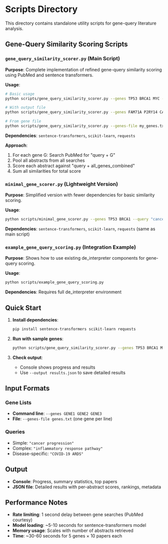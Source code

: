 # Scripts Directory

This directory contains standalone utility scripts for gene-query literature analysis.

## Gene-Query Similarity Scoring Scripts

### `gene_query_similarity_scorer.py` (Main Script)

**Purpose**: Complete implementation of refined gene-query similarity scoring using PubMed and sentence transformers.

**Usage**:
```bash
# Basic usage
python scripts/gene_query_similarity_scorer.py --genes TP53 BRCA1 MYC --query "cancer progression" --top-papers 20

# With output file
python scripts/gene_query_similarity_scorer.py --genes FAM71A P2RY14 CAB39L --query "COVID-19 inflammatory response" --top-papers 10 --output results.json

# From gene file
python scripts/gene_query_similarity_scorer.py --genes-file my_genes.txt --query "metabolic dysfunction" --top-papers 15
```

**Dependencies**: `sentence-transformers`, `scikit-learn`, `requests`

**Approach**:
1. For each gene G: Search PubMed for "query + G"
2. Pool all abstracts from all searches
3. Score each abstract against "query + all_genes_combined"
4. Sum all similarities for total score

### `minimal_gene_scorer.py` (Lightweight Version)

**Purpose**: Simplified version with fewer dependencies for basic similarity scoring.

**Usage**:
```bash
python scripts/minimal_gene_scorer.py --genes TP53 BRCA1 --query "cancer" --top-papers 10
```

**Dependencies**: `sentence-transformers`, `scikit-learn`, `requests` (same as main script)

### `example_gene_query_scoring.py` (Integration Example)

**Purpose**: Shows how to use existing de_interpreter components for gene-query scoring.

**Usage**:
```bash
python scripts/example_gene_query_scoring.py
```

**Dependencies**: Requires full de_interpreter environment

## Quick Start

1. **Install dependencies**:
   ```bash
   pip install sentence-transformers scikit-learn requests
   ```

2. **Run with sample genes**:
   ```bash
   python scripts/gene_query_similarity_scorer.py --genes TP53 BRCA1 MYC --query "cancer progression" --top-papers 5
   ```

3. **Check output**:
   - Console shows progress and results
   - Use `--output results.json` to save detailed results

## Input Formats

### Gene Lists
- **Command line**: `--genes GENE1 GENE2 GENE3`
- **File**: `--genes-file genes.txt` (one gene per line)

### Queries
- Simple: `"cancer progression"`
- Complex: `"inflammatory response pathway"`
- Disease-specific: `"COVID-19 ARDS"`

## Output

- **Console**: Progress, summary statistics, top papers
- **JSON file**: Detailed results with per-abstract scores, rankings, metadata

## Performance Notes

- **Rate limiting**: 1 second delay between gene searches (PubMed courtesy)
- **Model loading**: ~5-10 seconds for sentence-transformers model
- **Memory usage**: Scales with number of abstracts retrieved
- **Time**: ~30-60 seconds for 5 genes × 10 papers each
